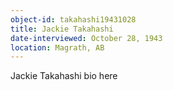 ```yaml
---
object-id: takahashi19431028
title: Jackie Takahashi
date-interviewed: October 28, 1943
location: Magrath, AB
---
```


Jackie Takahashi bio here